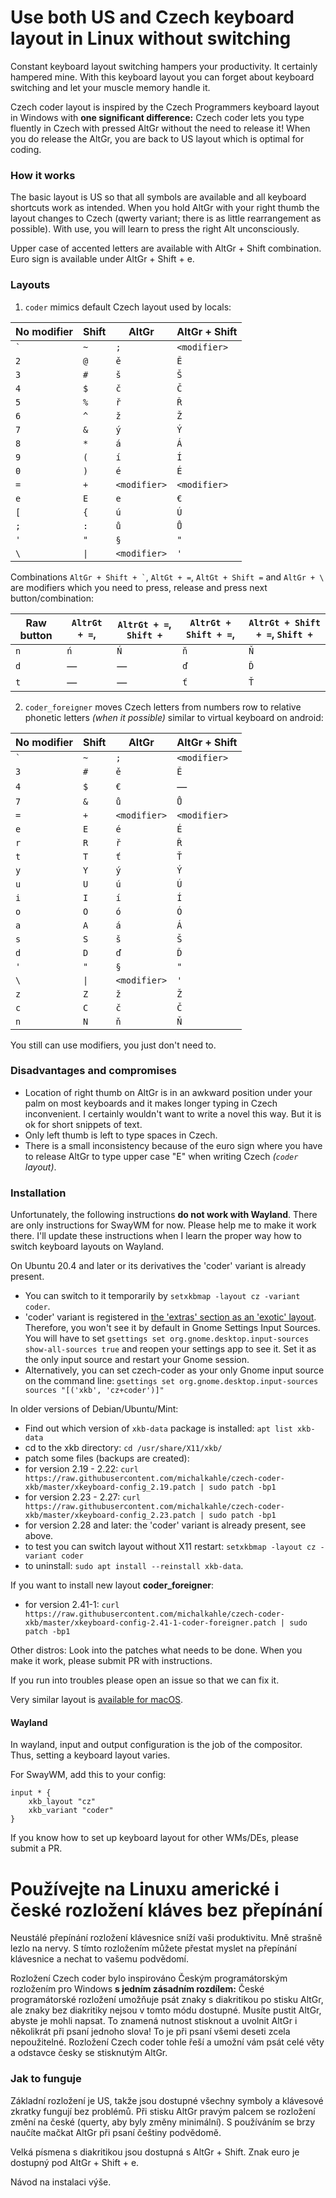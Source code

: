 # Use both US and Czech keyboard layout in Linux without switching
Constant keyboard layout switching hampers your productivity. It certainly hampered mine. With this keyboard layout you can forget about keyboard switching and let your muscle memory handle it.

Czech coder layout is inspired by the Czech Programmers keyboard layout in Windows with **one significant difference:** Czech coder lets you type fluently in Czech with pressed AltGr without the need to release it! When you do release the AltGr, you are back to US layout which is optimal for coding.

### How it works 
The basic layout is US so that all symbols are available and all keyboard shortcuts work as intended. When you hold AltGr with your right thumb the layout changes to Czech (qwerty variant; there is as little rearrangement as possible). With use, you will learn to press the right Alt unconsciously.

Upper case of accented letters are available with AltGr + Shift combination. Euro sign is available under AltGr + Shift + e.

### Layouts

1. `coder` mimics default Czech layout used by locals:

| No modifier | Shift  | AltGr        | AltGr + Shift |
|-------------|--------|--------------|---------------|
| `` ` ``     | `~`    | `;`          | `<modifier>`  |
| `2`         | `@`    | `ě`          | `Ě`           |
| `3`         | `#`    | `š`          | `Š`           |
| `4`         | `$`    | `č`          | `Č`           |
| `5`         | `%`    | `ř`          | `Ř`           |
| `6`         | `^`    | `ž`          | `Ž`           |
| `7`         | `&`    | `ý`          | `Ý`           |
| `8`         | `*`    | `á`          | `Á`           |
| `9`         | `(`    | `í`          | `Í`           |
| `0`         | `)`    | `é`          | `É`           |
| `=`         | `+`    | `<modifier>` | `<modifier>`  |
| `e`         | `E`    | `e`          | `€`           |
| `[`         | `{`    | `ú`          | `Ú`           |
| `;`         | `:`    | `ů`          | `Ů`           |
| `'`         | `"`    | `§`          | `"`           |
| ` \ `       | ` \| ` | `<modifier>` | `'`           |

Combinations `` AltGr + Shift + ` ``, `AltGt + =`, `AltGt + Shift =` and `AltGr + \ ` are modifiers which you need to press, release and press next button/combination:

| Raw button | `AltrGt + =`, | `AltrGt + =`, `Shift +` | `AltrGt + Shift + =`, | `AltrGt + Shift + =`, `Shift +` |
|------------|---------------|-------------------------|-----------------------|---------------------------------|
| `n`        | `ń`           | `Ń`                     | `ň`                   | `Ň`                             |
| `d`        | —             | —                       | `ď`                   | `Ď`                             |
| `t`        | —             | —                       | `ť`                   | `Ť`                             |


2. `coder_foreigner` moves Czech letters from numbers row to relative phonetic letters _(when it possible)_ similar to virtual keyboard on android:

| No modifier | Shift  | AltGr        | AltGr + Shift |
|-------------|--------|--------------|---------------|
| `` ` ``     | `~`    | `;`          | `<modifier>`  |
| `3`         | `#`    | `ě`          | `Ě`           |
| `4`         | `$`    | `€`          | —             |
| `7`         | `&`    | `ů`          | `Ů`           |
| `=`         | `+`    | `<modifier>` | `<modifier>`  |
| `e`         | `E`    | `é`          | `É`           |
| `r`         | `R`    | `ř`          | `Ř`           |
| `t`         | `T`    | `ť`          | `Ť`           |
| `y`         | `Y`    | `ý`          | `Ý`           |
| `u`         | `U`    | `ú`          | `Ú`           |
| `i`         | `I`    | `í`          | `Í`           |
| `o`         | `O`    | `ó`          | `Ó`           |
| `a`         | `A`    | `á`          | `Á`           |
| `s`         | `S`    | `š`          | `Š`           |
| `d`         | `D`    | `ď`          | `Ď`           |
| `'`         | `"`    | `§`          | `"`           |
| ` \ `       | ` \| ` | `<modifier>` | `'`           |
| `z`         | `Z`    | `ž`          | `Ž`           |
| `c`         | `C`    | `č`          | `Č`           |
| `n`         | `N`    | `ň`          | `Ň`           |

You still can use modifiers, you just don't need to.

### Disadvantages and compromises
- Location of right thumb on AltGr is in an awkward position under your palm on most keyboards and it makes longer typing in Czech inconvenient. I certainly wouldn't want to write a novel this way. But it is ok for short snippets of text. 
- Only left thumb is left to type spaces in Czech.
- There is a small inconsistency because of the euro sign where you have to release AltGr to type upper case "E" when writing Czech _(`coder` layout)_.

### Installation
Unfortunately, the following instructions **do not work with Wayland**. There are only instructions for SwayWM for now. Please help me to make it work there. I'll update these instructions when I learn the proper way how to switch keyboard layouts on Wayland.

On Ubuntu 20.4 and later or its derivatives the 'coder' variant is already present. 
- You can switch to it temporarily by `setxkbmap -layout cz -variant coder`.
- 'coder' variant is registered in [the 'extras' section as an 'exotic' layout](https://www.freedesktop.org/wiki/Software/XKeyboardConfig/Rules/#layoutsvariants). Therefore, you won't see it by default in Gnome Settings Input Sources. You will have to set `gsettings set org.gnome.desktop.input-sources show-all-sources true` and reopen your settings app to see it. Set it as the only input source and restart your Gnome session.
- Alternatively, you can set czech-coder as your only Gnome input source on the command line: `gsettings set org.gnome.desktop.input-sources sources "[('xkb', 'cz+coder')]"`

In older versions of Debian/Ubuntu/Mint:
- Find out which version of `xkb-data` package is installed: `apt list xkb-data`
- cd to the xkb directory: `cd /usr/share/X11/xkb/`
- patch some files (backups are created):
- for version 2.19 - 2.22: `curl https://raw.githubusercontent.com/michalkahle/czech-coder-xkb/master/xkeyboard-config_2.19.patch | sudo patch -bp1`
- for version 2.23 - 2.27: `curl https://raw.githubusercontent.com/michalkahle/czech-coder-xkb/master/xkeyboard-config_2.23.patch | sudo patch -bp1`
- for version 2.28 and later: the 'coder' variant is already present, see above.
- to test you can switch layout without X11 restart: `setxkbmap -layout cz -variant coder`
- to uninstall: `sudo apt install --reinstall xkb-data`.

If you want to install new layout **coder_foreigner**:
- for version 2.41-1: `curl https://raw.githubusercontent.com/michalkahle/czech-coder-xkb/master/xkeyboard-config-2.41-1-coder-foreigner.patch | sudo patch -bp1`

Other distros:
Look into the patches what needs to be done. When you make it work, please submit PR with instructions.

If you run into troubles please open an issue so that we can fix it.

Very similar layout is [available for macOS](http://blog.destil.cz/2012/10/ceska-programatorska-klavesnice-pro-mac.html).

#### Wayland

In wayland, input and output configuration is the job of the compositor. Thus, setting a keyboard layout varies. 

For SwayWM, add this to your config:
```
input * {
    xkb_layout "cz"
    xkb_variant "coder"
}
```

If you know how to set up keyboard layout for other WMs/DEs, please submit a PR.

# Používejte na Linuxu americké i české rozložení kláves bez přepínání
Neustálé přepínání rozložení klávesnice sníží vaši produktivitu. Mně strašně lezlo na nervy. S tímto rozložením můžete přestat myslet na přepínání klávesnice a nechat to vašemu podvědomí.

Rozložení Czech coder bylo inspirováno Českým programátorským rozložením pro Windows **s jedním zásadním rozdílem:** České programátorské rozložení umožňuje psát znaky s diakritikou po stisku AltGr, ale znaky bez diakritiky nejsou v tomto módu dostupné. Musíte pustit AltGr, abyste je mohli napsat. To znamená nutnost stisknout a uvolnit AltGr i několikrát při psaní jednoho slova! To je při psaní všemi deseti zcela nepoužitelné. Rozložení Czech coder tohle řeší a umožní vám psát celé věty a odstavce česky se stisknutým AltGr.

### Jak to funguje 
Základní rozložení je US, takže jsou dostupné všechny symboly a klávesové zkratky fungují bez problémů. Při stisku AltGr pravým palcem se rozložení změní na české (querty, aby byly změny minimální). S používáním se brzy naučíte mačkat AltGr při psaní češtiny podvědomě.

Velká písmena s diakritikou jsou dostupná s AltGr + Shift. Znak euro je dostupný pod AltGr + Shift + e.

Návod na instalaci výše.

